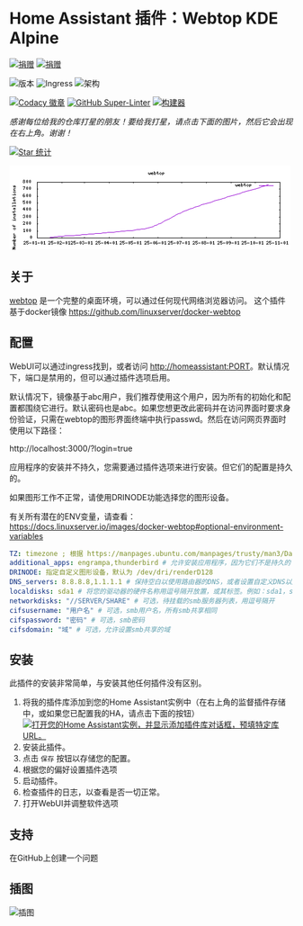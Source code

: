 # Home Assistant 插件：Webtop KDE Alpine

[![捐赠][donation-badge]](https://www.buymeacoffee.com/alexbelgium)
[![捐赠][paypal-badge]](https://www.paypal.com/donate/?hosted_button_id=DZFULJZTP3UQA)

![版本](https://img.shields.io/badge/dynamic/json?label=Version&query=%24.version&url=https%3A%2F%2Fraw.githubusercontent.com%2Falexbelgium%2Fhassio-addons%2Fmaster%2Fwebtop%2Fconfig.json)
![Ingress](https://img.shields.io/badge/dynamic/json?label=Ingress&query=%24.ingress&url=https%3A%2F%2Fraw.githubusercontent.com%2Falexbelgium%2Fhassio-addons%2Fmaster%2Fwebtop%2Fconfig.json)
![架构](https://img.shields.io/badge/dynamic/json?color=success&label=Arch&query=%24.arch&url=https%3A%2F%2Fraw.githubusercontent.com%2Falexbelgium%2Fhassio-addons%2Fmaster%2Fwebtop%2Fconfig.json)

[![Codacy 徽章](https://app.codacy.com/project/badge/Grade/9c6cf10bdbba45ecb202d7f579b5be0e)](https://www.codacy.com/gh/alexbelgium/hassio-addons/dashboard?utm_source=github.com&utm_medium=referral&utm_content=alexbelgium/hassio-addons&utm_campaign=Badge_Grade)
[![GitHub Super-Linter](https://img.shields.io/github/actions/workflow/status/alexbelgium/hassio-addons/weekly-supelinter.yaml?label=Lint%20code%20base)](https://github.com/alexbelgium/hassio-addons/actions/workflows/weekly-supelinter.yaml)
[![构建器](https://img.shields.io/github/actions/workflow/status/alexbelgium/hassio-addons/onpush_builder.yaml?label=Builder)](https://github.com/alexbelgium/hassio-addons/actions/workflows/onpush_builder.yaml)

[donation-badge]: https://img.shields.io/badge/Buy%20me%20a%20coffee%20(no%20paypal)-%23d32f2f?logo=buy-me-a-coffee&style=flat&logoColor=white
[paypal-badge]: https://img.shields.io/badge/Buy%20me%20a%20coffee%20with%20Paypal-0070BA?logo=paypal&style=flat&logoColor=white

_感谢每位给我的仓库打星的朋友！要给我打星，请点击下面的图片，然后它会出现在右上角。谢谢！_

[![Star 统计](https://raw.githubusercontent.com/alexbelgium/hassio-addons/master/.github/stars2.svg)](https://github.com/alexbelgium/hassio-addons/stargazers)

![下载演变](https://raw.githubusercontent.com/alexbelgium/hassio-addons/master/webtop/stats.png)

## 关于

[webtop](https://github.com/webtop/webtop) 是一个完整的桌面环境，可以通过任何现代网络浏览器访问。
这个插件基于docker镜像 https://github.com/linuxserver/docker-webtop

## 配置

WebUI可以通过ingress找到，或者访问 <http://homeassistant:PORT>。默认情况下，端口是禁用的，但可以通过插件选项启用。

默认情况下，镜像基于abc用户，我们推荐使用这个用户，因为所有的初始化和配置都围绕它进行。默认密码也是abc。如果您想更改此密码并在访问界面时要求身份验证，只需在webtop的图形界面终端中执行passwd。然后在访问网页界面时使用以下路径：

http://localhost:3000/?login=true

应用程序的安装并不持久，您需要通过插件选项来进行安装。但它们的配置是持久的。

如果图形工作不正常，请使用DRINODE功能选择您的图形设备。

有关所有潜在的ENV变量，请查看： https://docs.linuxserver.io/images/docker-webtop#optional-environment-variables

```yaml
TZ: timezone ; 根据 https://manpages.ubuntu.com/manpages/trusty/man3/DateTime::TimeZone::Catalog.3pm.html 的国家/城市
additional_apps: engrampa,thunderbird # 允许安装应用程序，因为它们不是持久的
DRINODE: 指定自定义图形设备，默认为 /dev/dri/renderD128
DNS_servers: 8.8.8.8,1.1.1.1 # 保持空白以使用路由器的DNS，或者设置自定义DNS以避免在本地DNS广告移除程序中产生垃圾邮件
localdisks: sda1 # 将您的驱动器的硬件名称用逗号隔开放置，或其标签。例如：sda1，sdb1，MYNAS...
networkdisks: "//SERVER/SHARE" # 可选，待挂载的smb服务器列表，用逗号隔开
cifsusername: "用户名" # 可选，smb用户名，所有smb共享相同
cifspassword: "密码" # 可选，smb密码
cifsdomain: "域" # 可选，允许设置smb共享的域
```

## 安装

此插件的安装非常简单，与安装其他任何插件没有区别。

1. 将我的插件库添加到您的Home Assistant实例中（在右上角的监督插件存储中，或如果您已配置我的HA，请点击下面的按钮）
   [![打开您的Home Assistant实例，并显示添加插件库对话框，预填特定库URL。](https://my.home-assistant.io/badges/supervisor_add_addon_repository.svg)](https://my.home-assistant.io/redirect/supervisor_add_addon_repository/?repository_url=https%3A%2F%2Fgithub.com%2Falexbelgium%2Fhassio-addons)
1. 安装此插件。
1. 点击 `保存` 按钮以存储您的配置。
1. 根据您的偏好设置插件选项
1. 启动插件。
1. 检查插件的日志，以查看是否一切正常。
1. 打开WebUI并调整软件选项

## 支持

在GitHub上创建一个问题

## 插图

![插图](https://www.linuxserver.io/user/pages/content/images/2021/05/menu.png)

[repository]: https://github.com/alexbelgium/hassio-addons